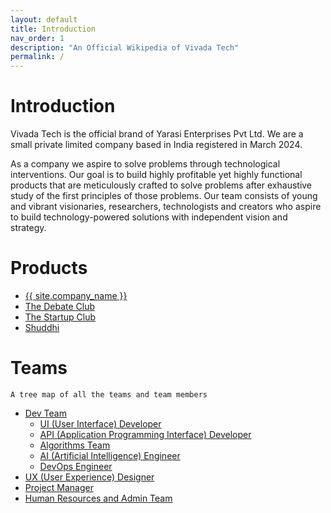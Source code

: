 ```yaml
---
layout: default
title: Introduction
nav_order: 1
description: "An Official Wikipedia of Vivada Tech"
permalink: /
---
```


# Introduction

Vivada Tech is the official brand of Yarasi Enterprises Pvt Ltd. We are a small private limited company based in India registered in March 2024.

As a company we aspire to solve problems through technological interventions. Our goal is to build highly profitable yet highly functional products that are meticulously crafted to solve problems after exhaustive study of the first principles of those problems. Our team consists of young and vibrant visionaries, researchers, technologists and creators who aspire to build technology-powered solutions with independent vision and strategy. 

# Products 

- [{{ site.company_name }}](docs/products/01-vivada/vivada/)
- [The Debate Club](/docs/products/02-the-debate-club/the-debate-club/)
- [The Startup Club](docs/products/03-the-startup-club/the-startup-club/)
- [Shuddhi](/docs/products/04-shuddhi/shuddhi/)


# Teams
 `A tree map of all the teams and team members`
- [Dev Team](/docs/teams/01-dev-team/dev-team/)
  - [UI (User Interface) Developer](/docs/teams/01-dev-team/01-ui-developer/)
  - [API (Application Programming Interface) Developer](/docs/teams/01-dev-team/02-api-developer/) 
  - [Algorithms Team](/docs/teams/01-dev-team/03-algorithms-team/)
  - [AI (Artificial Intelligence) Engineer](/docs/teams/01-dev-team/04-ai-engineer/)
  - [DevOps Engineer](/docs/teams/01-dev-team/05-devops-engineer/)
- [UX (User Experience) Designer](/docs/teams/02-ux-designer/ux-designer/)
- [Project Manager](/docs/teams/03-project-manager/project-manager/)
- [Human Resources and Admin Team](/docs/teams/04-hr-and-admin-team/hr-and-admin-team/)
